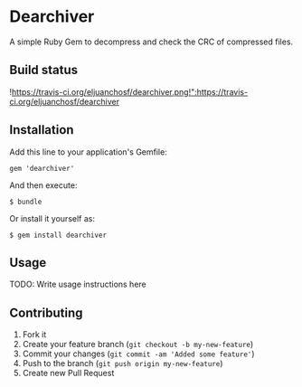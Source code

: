 # Dearchiver

A simple Ruby Gem to decompress and check the CRC of compressed files.

## Build status

!https://travis-ci.org/eljuanchosf/dearchiver.png!":https://travis-ci.org/eljuanchosf/dearchiver

## Installation

Add this line to your application's Gemfile:

    gem 'dearchiver'

And then execute:

    $ bundle

Or install it yourself as:

    $ gem install dearchiver

## Usage

TODO: Write usage instructions here

## Contributing

1. Fork it
2. Create your feature branch (`git checkout -b my-new-feature`)
3. Commit your changes (`git commit -am 'Added some feature'`)
4. Push to the branch (`git push origin my-new-feature`)
5. Create new Pull Request
